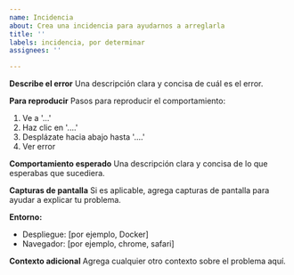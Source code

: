 ```yaml
---
name: Incidencia
about: Crea una incidencia para ayudarnos a arreglarla
title: ''
labels: incidencia, por determinar
assignees: ''

---
```


**Describe el error**
Una descripción clara y concisa de cuál es el error.

**Para reproducir**
Pasos para reproducir el comportamiento:
1. Ve a '...'
2. Haz clic en '....'
3. Desplázate hacia abajo hasta '....'
4. Ver error

**Comportamiento esperado**
Una descripción clara y concisa de lo que esperabas que sucediera.

**Capturas de pantalla**
Si es aplicable, agrega capturas de pantalla para ayudar a explicar tu problema.

**Entorno:**
 - Despliegue: [por ejemplo, Docker]
 - Navegador: [por ejemplo, chrome, safari]

**Contexto adicional**
Agrega cualquier otro contexto sobre el problema aquí.
